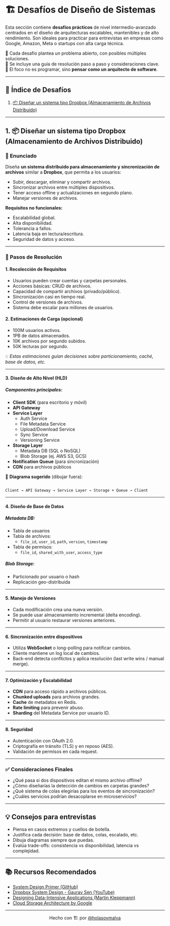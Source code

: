# 🏗️ Desafíos de Diseño de Sistemas

Esta sección contiene **desafíos prácticos** de nivel intermedio-avanzado centrados en el diseño de arquitecturas escalables, mantenibles y de alto rendimiento. Son ideales para practicar para entrevistas en empresas como Google, Amazon, Meta o startups con alta carga técnica.

🔹 Cada desafío plantea un problema abierto, con posibles múltiples soluciones.  
🔹 Se incluye una guía de resolución paso a paso y consideraciones clave.  
🔹 El foco no es programar, sino **pensar como un arquitecto de software**.

---

## 📌 Índice de Desafíos

1. [📦 Diseñar un sistema tipo Dropbox (Almacenamiento de Archivos Distribuido)](#1)

---

## 1. 📦 Diseñar un sistema tipo Dropbox (Almacenamiento de Archivos Distribuido) <a name="1"></a>

### 🎯 Enunciado

Diseña **un sistema distribuido para almacenamiento y sincronización de archivos** similar a **Dropbox**, que permita a los usuarios:

- Subir, descargar, eliminar y compartir archivos.
- Sincronizar archivos entre múltiples dispositivos.
- Tener acceso offline y actualizaciones en segundo plano.
- Manejar versiones de archivos.

**Requisitos no funcionales:**

- Escalabilidad global.
- Alta disponibilidad.
- Tolerancia a fallos.
- Latencia baja en lectura/escritura.
- Seguridad de datos y acceso.

---

### 🧠 Pasos de Resolución

#### 1. **Recolección de Requisitos**

- Usuarios pueden crear cuentas y carpetas personales.
- Acciones básicas: CRUD de archivos.
- Capacidad de compartir archivos (privado/público).
- Sincronización casi en tiempo real.
- Control de versiones de archivos.
- Sistema debe escalar para millones de usuarios.

#### 2. **Estimaciones de Carga (opcional)**

- 100M usuarios activos.
- 1PB de datos almacenados.
- 10K archivos por segundo subidos.
- 50K lecturas por segundo.

💡 *Estas estimaciones guían decisiones sobre particionamiento, caché, base de datos, etc.*

---

#### 3. **Diseño de Alto Nivel (HLD)**

##### Componentes principales:
- **Client SDK** (para escritorio y móvil)
- **API Gateway**
- **Service Layer**
  - Auth Service
  - File Metadata Service
  - Upload/Download Service
  - Sync Service
  - Versioning Service
- **Storage Layer**
  - Metadata DB (SQL o NoSQL)
  - Blob Storage (ej. AWS S3, GCS)
- **Notification Queue** (para sincronización)
- **CDN** para archivos públicos

📌 **Diagrama sugerido** (dibujar fuera):
```

Client → API Gateway → Service Layer → Storage + Queue → Client

```

---

#### 4. **Diseño de Base de Datos**

##### Metadata DB:
- Tabla de usuarios
- Tabla de archivos:
  - `file_id`, `user_id`, `path`, `version`, `timestamp`
- Tabla de permisos:
  - `file_id`, `shared_with_user`, `access_type`

##### Blob Storage:
- Particionado por usuario o hash
- Replicación geo-distribuida

---

#### 5. **Manejo de Versiones**

- Cada modificación crea una nueva versión.
- Se puede usar almacenamiento incremental (delta encoding).
- Permitir al usuario restaurar versiones anteriores.

---

#### 6. **Sincronización entre dispositivos**

- Utiliza **WebSocket** o long-polling para notificar cambios.
- Cliente mantiene un log local de cambios.
- Back-end detecta conflictos y aplica resolución (last write wins / manual merge).

---

#### 7. **Optimización y Escalabilidad**

- **CDN** para acceso rápido a archivos públicos.
- **Chunked uploads** para archivos grandes.
- **Cache** de metadatos en Redis.
- **Rate limiting** para prevenir abuso.
- **Sharding** del Metadata Service por usuario ID.

---

#### 8. **Seguridad**

- Autenticación con OAuth 2.0.
- Criptografía en tránsito (TLS) y en reposo (AES).
- Validación de permisos en cada request.

---

### ✅ Consideraciones Finales

- ¿Qué pasa si dos dispositivos editan el mismo archivo offline?
- ¿Cómo diseñarías la detección de cambios en carpetas grandes?
- ¿Qué sistema de colas elegirías para los eventos de sincronización?
- ¿Cuáles servicios podrían desacoplarse en microservicios?

---

## 💡 Consejos para entrevistas

- Piensa en casos extremos y cuellos de botella.
- Justifica cada decisión: base de datos, colas, escalado, etc.
- Dibuja diagramas siempre que puedas.
- Evalúa trade-offs: consistencia vs disponibilidad, latencia vs complejidad.

---

## 📚 Recursos Recomendados

- [System Design Primer (GitHub)](https://github.com/donnemartin/system-design-primer)
- [Dropbox System Design - Gaurav Sen (YouTube)](https://www.youtube.com/watch?v=pebJvKkZJXg)
- [Designing Data-Intensive Applications (Martin Kleppmann)](https://dataintensive.net/)
- [Cloud Storage Architecture by Google](https://cloud.google.com/storage/docs/introduction)

---

<p align="center">Hecho con 🏗️ por <a href="https://holasoymalva.com">@holasoymalva</a></p>
